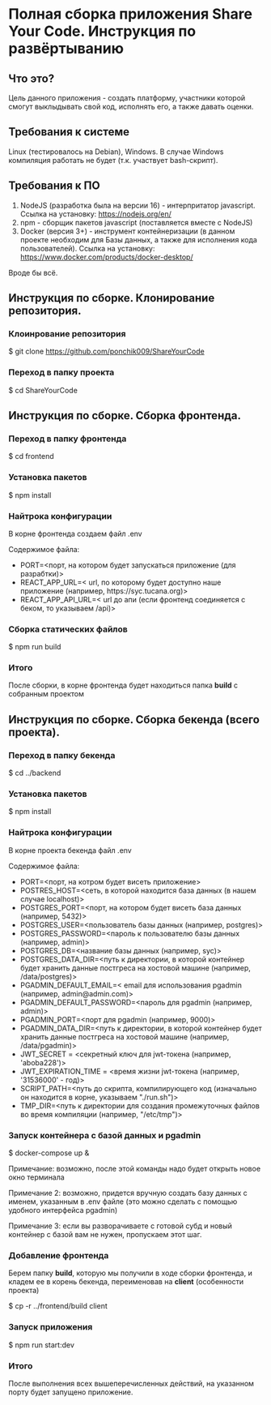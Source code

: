 # Полная сборка приложения Share Your Code. Инструкция по развёртыванию

## Что это?

Цель данного приложения - создать платформу, участники которой смогут выклыдывать свой код, исполнять его, а также давать оценки.

## Требования к системе

Linux (тестировалось на Debian), Windows. В случае Windows компиляция работать не будет (т.к. участвует bash-скрипт).

## Требования к ПО

1. NodeJS (разработка была на версии 16) - интерпритатор javascript. Ссылка на установку: https://nodejs.org/en/
2. npm - сборщик пакетов javascript (поставляется вместе с NodeJS)
3. Docker (версия 3+) - инструмент контейнеризации (в данном проекте необходим для Базы данных, а также для исполнения кода пользователей). Ссылка на установку: https://www.docker.com/products/docker-desktop/

Вроде бы всё.

## Инструкция по сборке. Клонирование репозитория.

### Клоинрование репозитория
$ git clone https://github.com/ponchik009/ShareYourCode

### Переход в папку проекта
$ cd ShareYourCode

## Инструкция по сборке. Сборка фронтенда.

### Переход в папку фронтенда
$ cd frontend

### Установка пакетов
$ npm install

### Найтрока конфигурации
<p>В корне фронтенда создаем файл .env</p>
<p>Содержимое файла:</p>
<ul>
  <li>PORT=<порт, на котором будет запускаться приложение (для разрабтки)></li>
  <li>REACT_APP_URL=< url, по которому будет доступно наше приложение (например, https://syc.tucana.org)></li>
  <li>REACT_APP_API_URL=< url до апи (если фронтенд соединяется с беком, то указываем /api)></li>
</ul>

### Сборка статических файлов
$ npm run build

###  Итого
После сборки, в корне фронтенда будет находиться папка <b>build</b> с собранным проектом

## Инструкция по сборке. Сборка бекенда (всего проекта).

### Переход в папку бекенда
$ cd ../backend

### Установка пакетов
$ npm install

### Найтрока конфигурации
<p>В корне проекта бекенда файл .env</p>
<p>Содержимое файла:</p>
<ul>
  <li>PORT=<порт, на котром будет висеть приложение></li>
  <li>POSTRES_HOST=<сеть, в которой находится база данных (в нашем случае localhost)></li>
  <li>POSTGRES_PORT=<порт, на котором будет висеть база данных (например, 5432)></li>
  <li>POSTGRES_USER=<пользователь базы данных (например, postgres)></li>
  <li>POSTGRES_PASSWORD=<пароль к пользователю базы данных (например, admin)></li>
  <li>POSTGRES_DB=<название базы данных (например, syc)></li>
  <li>POSTGRES_DATA_DIR=<путь к директории, в которой контейнер будет хранить данные постгреса на хостовой машине (например, /data/postgres)></li>
  <li>PGADMIN_DEFAULT_EMAIL=< email для использования pgadmin (например, admin@admin.com)></li>
  <li>PGADMIN_DEFAULT_PASSWORD=<пароль для pgadmin (например, admin)></li>
  <li>PGADMIN_PORT=<порт для pgadmin (например, 9000)></li>
  <li>PGADMIN_DATA_DIR=<путь к директории, в которой контейнер будет хранить данные постгреса на хостовой машине (например, /data/pgadmin)></li>
  <li>JWT_SECRET = <секретный ключ для jwt-токена (например, 'aboba228')></li>
  <li>JWT_EXPIRATION_TIME = <время жизни jwt-токена (например, '31536000' - год)></li>
  <li>SCRIPT_PATH=<путь до скрипта, компилирующего код (изначально он находится в корне, указываем "./run.sh")></li>
  <li>TMP_DIR=<путь к директории для создания промежуточных файлов во время компиляции (например, "/etc/tmp")></li>
</ul>

### Запуск контейнера с базой данных и pgadmin
$ docker-compose up &

<p>Примечание: возможно, после этой команды надо будет открыть новое окно терминала</p>
<p>Примечание 2: возможно, придется вручную создать базу данных с именем, указанным в .env файле (это можно сделать с помощью удобного интерфейса pgadmin)</p>
<p>Примечание 3: если вы разворачиваете с готовой субд и новый контейнер с базой вам не нужен, пропускаем этот шаг.</p>

###  Добавление фронтенда
<p>Берем папку <b>build</b>, которую мы получили в ходе сборки фронтенда, и кладем ее в корень бекенда, переименовав на <b>client</b> (особенности проекта)</p>
$ cp -r ../frontend/build client

### Запуск приложения
$ npm run start:dev

### Итого
После выполнения всех вышеперечисленных действий, на указанном порту будет запущено приложение.
